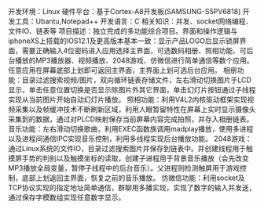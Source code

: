 开发环境：Linux 				硬件平台：基于Cortex-A8开发板(SAMSUNG-S5PV6818) 
开发工具：Ubantu,Notepad++	开发语言：C  相关知识：并发、socket网络编程、文件IO、链表等
项目描述：独立完成的多功能综合项目。界面和操作逻辑与iphoneXS上搭载的IOS12.1及更高版本基本一致：显示产品LOGO后显示锁屏界面，需要正确输入4位密码进入应用选择主界面，可选数码相册、照相功能、可后台播放的MP3播放器、视频播放、2048游戏、仿微信进行简单通信等数个应用。任意应用在屏幕底部上划即可返回主界面，主界面上划可选后台应用。
相册功能：目录过滤搜索视频/图片，双向循环链表存储文件，左右滑动切换图片于LCD显示，单击任意位置切换是否显示除图片外其它界面，单击幻灯片按钮通过子线程实现从当前图片开始自动幻灯片播放。
照相功能：利用V4L2内核驱动框架实现视频采集以及帧缓冲技术不断刷新区域，利用人眼暂留特性在屏幕上实时显示摄像头采集到的数据，通过对PLCD映射保存当前屏幕内容完成拍照，并存入相册链表。 
音乐功能：左右滑动切换歌曲，利用EXEC函数族调用madplay播放，使用多进程以及进程间通信IPC实现音乐控制，利用多线程实现后台播放功能。
2048游戏：通过Linux系统的文件IO，目录过滤搜索图片并保存到链表中。并创建线程用于触摸屏手势的判别以及触摸坐标的读取，创建子进程用于背景音乐播放（会先改变MP3播放全局变量，暂停子线程中的后台音乐）。父进程则检测触屏用于游戏控制，底部上划返回主界面，恢复之前的音乐播放。
仿微信功能：利用socket及TCP协议实现的指定地址简单通信，群聊用多播实现，实现了数字的输入并发送，通过保存字模数组实现任意数字显示。
